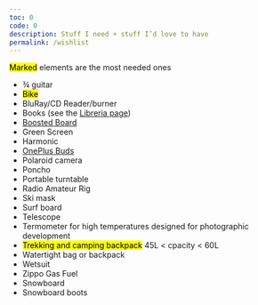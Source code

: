 ```yaml
---
toc: 0
code: 0
description: Stuff I need + stuff I’d love to have
permalink: /wishlist
---
```


<mark>Marked</mark> elements are the most needed ones

- ¾ guitar
- <mark>Bike</mark>
- BluRay/CD Reader/burner
- Books (see the [Libreria page](/libreria))
- [Boosted Board](https://boostedusa.com/collections/electric-skateboards)
- Green Screen
- Harmonic
- [OnePlus Buds](https://www.oneplus.com/oneplus-buds)
- Polaroid camera
- Poncho
- Portable turntable
- Radio Amateur Rig
- Ski mask
- Surf board
- Telescope
- Termometer for high temperatures designed for photographic development
- <mark>Trekking and camping backpack</mark> 45L \< cpacity \< 60L
- Watertight bag or backpack
- Wetsuit
- Zippo Gas Fuel
- Snowboard
- Snowboard boots